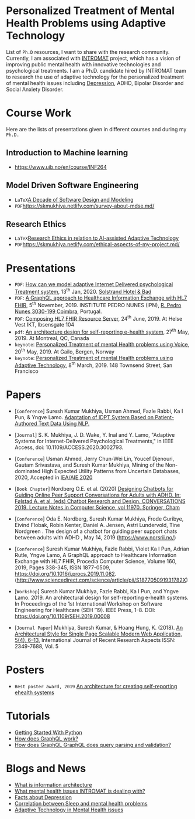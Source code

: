 # Personalized Treatment of Mental Health Problems using Adaptive Technology

List of `Ph.D` resources, I want to share with the research community. Currently, I am associated with [INTROMAT](http://intromat.no/) project, which has a vision of improving public mental health with innovative technologies and psychological treatments. I am a Ph.D. candidate hired by INTROMAT team to research the use of adaptive technology for the personalized treatment of mental health issues including [Depression](https://www.skmukhiya.com.np/category/mental-health/depression/), ADHD, Bipolar Disorder and Social Anxiety Disorder.

# Course Work

Here are the lists of presentations given in different courses and during my `Ph.D.`

## Introduction to Machine learning

- https://www.uib.no/en/course/INF264

## Model Driven Software Engineering

- `LaTeX`[A Decade of Software Design and Modeling](https://github.com/sureshHARDIYA/phd-resources/tree/master/presentations/MDSE)
- `PDF`https://skmukhiya.netlify.com/survey-about-mdse.md/

## Research Ethics

- `LaTeX`[Research Ethics in relation to AI-assisted Adaptive Technology
  ](https://github.com/sureshHARDIYA/phd-resources/tree/master/presentations/Research%20Ethics)
- `PDF`https://skmukhiya.netlify.com/ethical-aspects-of-my-project.md/

# Presentations

- `PDF`: [How can we model adaptive Internet Delivered psychological Treatment system](https://github.com/sureshHARDIYA/phd-resources/tree/master/presentations/Solstrand%20), 13<sup>th</sup> Jan, 2020. [Solstrand Hotel & Bad](https://solstrand.com/no)
- `PDF`: [A GraphQL approach to Healthcare Information Exchange with HL7 FHIR](https://github.com/sureshHARDIYA/phd-resources/blob/master/presentations/ICTH%202019/ICTH_2019_Conference.pdf), 5<sup>th</sup> November, 2019. INSTITUTE PEDRO NUNES (IPN), [R. Pedro Nunes 3030-199 Coimbra](https://www.ipn.pt/), Portugal.
- `PDF`: [Composing HL7 FHIR Resource Server](https://github.com/sureshHARDIYA/phd-resources/tree/master/presentations/HelseVestIKT), 24<sup>th</sup> June, 2019. At Helse Vest IKT, Ibsensgate 104
- `pdf`: [An architecture design for self-reporting e-health system](https://github.com/sureshHARDIYA/phd-resources/tree/master/presentations/SEH), 27<sup>th</sup> May, 2019. At Montreal, QC, Canada
- `keynote`: [Personalized Treatment of mental Health problems using Voice](https://github.com/sureshHARDIYA/phd-resources/tree/master/presentations/GailoProposal), 20<sup>th</sup> May, 2019. At Gailo, Bergen, Norway
- `keynote`: [Personalized Treatment of mental Health problems using Adaptive Technology](https://github.com/sureshHARDIYA/phd-resources/tree/master/presentations/SanFrancisco), 8<sup>th</sup> March, 2019. 148 Townsend Street, San Francisco

# Papers

- [`Conference`] Suresh Kumar Mukhiya, Usman Ahmed, Fazle Rabbi, Ka I Pun, & Yngve Lamo. [Adaptation of IDPT System Based on Patient-Authored Text Data Using NLP.](https://easychair-www.easychair.org/publications/preprint/fRkW)

- [`Journal`] S. K. Mukhiya, J. D. Wake, Y. Inal and Y. Lamo, "Adaptive Systems for Internet-Delivered Psychological Treatments," in IEEE Access, doi: 10.1109/ACCESS.2020.3002793.

- [`Conference`] Usman Ahmed, Jerry Chun-Wei Lin, Youcef Djenouri, Gautam Srivastava, and Suresh Kumar Mukhiya, Mining of the Non-dominated High Expected Utility Patterns from Uncertain Databases, 2020, Accepted in [IEA/AIE 2020](https://jsasaki3.wixsite.com/ieaaie2020)

- [`Book Chapter`] Nordberg O.E. et al. (2020) [Designing Chatbots for Guiding Online Peer Support Conversations for Adults with ADHD. In: Følstad A. et al. (eds) Chatbot Research and Design. CONVERSATIONS 2019. Lecture Notes in Computer Science, vol 11970. Springer, Cham](https://link.springer.com/chapter/10.1007/978-3-030-39540-7_8)

- [`Conference`] Oda E. Nordberg, Suresh Kumar Mukhiya, Frode Guribye, Eivind Flobak, Robin Kenter, Daniel A. Jensen, Astri Lundervold, Tine Nordgreen . The design of a chatbot for guiding peer support chats between adults with ADHD , May 14, 2019 (https://www.norsrii.no/)

- [`Conference`] Suresh Kumar Mukhiya, Fazle Rabbi, Violet Ka I Pun, Adrian Rutle, Yngve Lamo, A GraphQL approach to Healthcare Information Exchange with HL7 FHIR, Procedia Computer Science, Volume 160, 2019, Pages 338-345, ISSN 1877-0509, https://doi.org/10.1016/j.procs.2019.11.082. (http://www.sciencedirect.com/science/article/pii/S187705091931782X)

- [`Workshop`] Suresh Kumar Mukhiya, Fazle Rabbi, Ka I Pun, and Yngve Lamo. 2019. An architectural design for self-reporting e-health systems. In Proceedings of the 1st International Workshop on Software Engineering for Healthcare (SEH ’19). IEEE Press, 1–8. DOI: https://doi.org/10.1109/SEH.2019.00008

- [`Journal Paper`] Mukhiya, Suresh Kumar, & Hoang Hung, K. (2018). [An Architectural Style for Single Page Scalable Modern Web Application, 5(4), 6–13](https://www.ijrra.net/Vol5issue4/IJRRA-05-04-02.pdf), International Journal of Recent Research Aspects ISSN: 2349-7688, Vol. 5

# Posters

- `Best poster award, 2019` [An architecture for creating self-reporting ehealth systems](https://github.com/sureshHARDIYA/phd-resources/tree/master/Posters/Workshop%20at%20HVl)

# Tutorials

- [Getting Started With Python](https://medium.com/@dr_code_skm/getting-started-with-machine-learning-with-python-part-1-83450a4a6b48)
- [How does GraphQL work?](https://skmukhiya.netlify.com/how-does-graphql-work/)
- [How does GraphQL GraphQL does query parsing and validation?](https://skmukhiya.netlify.com/how-does-graphql-work/)

# Blogs and News

- [What is information architecture](https://skmukhiya.netlify.com/theory-about-information-architecture)
- [What mental health issues INTROMAT is dealing with?](https://www.skmukhiya.com.np/what-are-the-mental-health-conditions-we-are-referring-here/)
- [Facts about Depression](https://www.skmukhiya.com.np/depression/)
- [Correlation between Sleep and mental health problems](https://www.skmukhiya.com.np/correlation-between-sleep-and-mental-health-problems/)
- [Adaptive Technology in Mental Health issues](https://www.skmukhiya.com.np/adaptive-technology-in-mental-health/)
